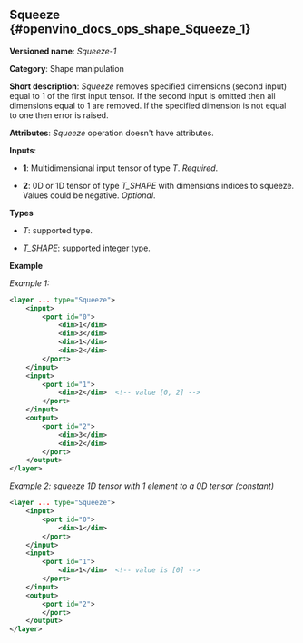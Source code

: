 ## Squeeze<a name="Squeeze"></a> {#openvino_docs_ops_shape_Squeeze_1}

**Versioned name**: *Squeeze-1*

**Category**: Shape manipulation

**Short description**: *Squeeze* removes specified dimensions (second input) equal to 1 of the first input tensor. If the second input is omitted then all dimensions equal to 1 are removed. If the specified dimension is not equal to one then error is raised.

**Attributes**: *Squeeze* operation doesn't have attributes.

**Inputs**:

*   **1**: Multidimensional input tensor of type *T*. *Required*.

*   **2**: 0D or 1D tensor of type *T_SHAPE* with dimensions indices to squeeze. Values could be negative. *Optional*.

**Types**

* *T*: supported type.

* *T_SHAPE*: supported integer type.

**Example**

*Example 1:*
```xml
<layer ... type="Squeeze">
    <input>
        <port id="0">
            <dim>1</dim>
            <dim>3</dim>
            <dim>1</dim>
            <dim>2</dim>
        </port>
    </input>
    <input>
        <port id="1">
            <dim>2</dim>  <!-- value [0, 2] -->
        </port>
    </input>
    <output>
        <port id="2">
            <dim>3</dim>
            <dim>2</dim>
        </port>
    </output>
</layer>
```

*Example 2: squeeze 1D tensor with 1 element to a 0D tensor (constant)* 
```xml
<layer ... type="Squeeze">
    <input>
        <port id="0">
            <dim>1</dim>
        </port>
    </input>
    <input>
        <port id="1">
            <dim>1</dim>  <!-- value is [0] -->
        </port>
    </input>
    <output>
        <port id="2">
        </port>
    </output>
</layer>
```